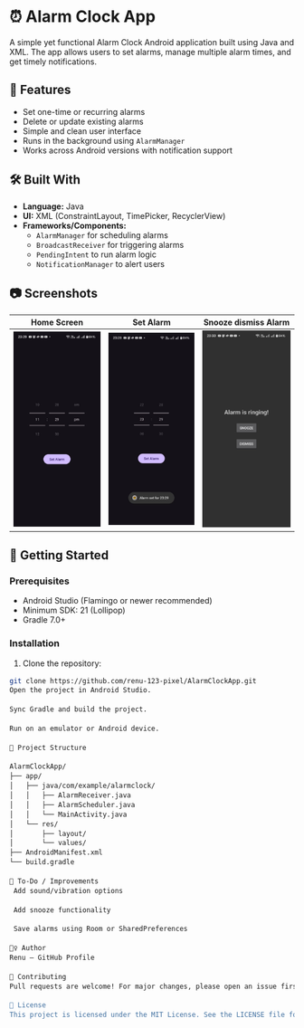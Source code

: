# ⏰ Alarm Clock App

A simple yet functional Alarm Clock Android application built using Java and XML. The app allows users to set alarms, manage multiple alarm times, and get timely notifications.

## 📱 Features

- Set one-time or recurring alarms
- Delete or update existing alarms
- Simple and clean user interface
- Runs in the background using `AlarmManager`
- Works across Android versions with notification support

## 🛠️ Built With

- **Language:** Java
- **UI:** XML (ConstraintLayout, TimePicker, RecyclerView)
- **Frameworks/Components:**
  - `AlarmManager` for scheduling alarms
  - `BroadcastReceiver` for triggering alarms
  - `PendingIntent` to run alarm logic
  - `NotificationManager` to alert users

## 📷 Screenshots

| Home Screen | Set Alarm | Snooze dismiss Alarm |
|-------------|------------|---------------------|
| <img src="Activity_1.jpeg" width="200" /> | <img src="Activity_2.jpeg" width="200"/> | <img src="Activity_3.jpeg" width="200"/> |

## 🚀 Getting Started

### Prerequisites

- Android Studio (Flamingo or newer recommended)
- Minimum SDK: 21 (Lollipop)
- Gradle 7.0+

### Installation

1. Clone the repository:

```bash
git clone https://github.com/renu-123-pixel/AlarmClockApp.git
Open the project in Android Studio.

Sync Gradle and build the project.

Run on an emulator or Android device.

📁 Project Structure

AlarmClockApp/
├── app/
│   ├── java/com/example/alarmclock/
│   │   ├── AlarmReceiver.java
│   │   ├── AlarmScheduler.java
│   │   └── MainActivity.java
│   └── res/
│       ├── layout/
│       └── values/
├── AndroidManifest.xml
└── build.gradle

📌 To-Do / Improvements
 Add sound/vibration options

 Add snooze functionality

 Save alarms using Room or SharedPreferences

🙋‍♀️ Author
Renu – GitHub Profile

🤝 Contributing
Pull requests are welcome! For major changes, please open an issue first to discuss what you'd like to change.

📄 License
This project is licensed under the MIT License. See the LICENSE file for details.
